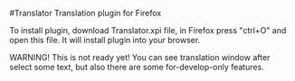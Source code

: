 #Translator
Translation plugin for Firefox

To install plugin, download Translator.xpi file, in Firefox press "ctrl+O" and open this file. It will install plugin into your browser.

WARNING! This is not ready yet! You can see translation window after select some text, but also there are some for-develop-only features.
